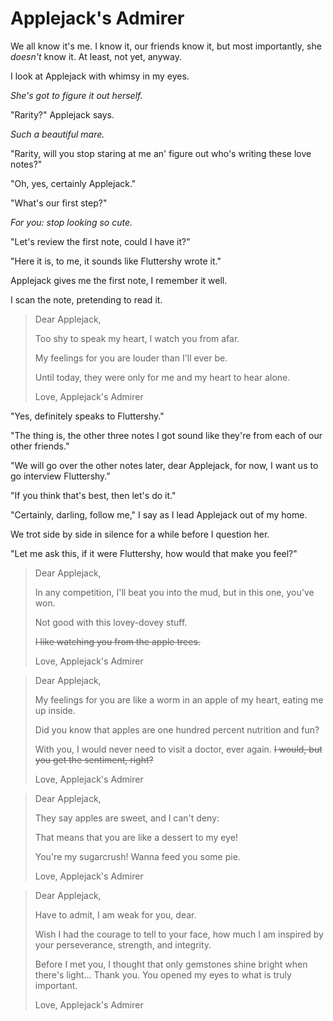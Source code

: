 # Applejack's Admirer

We all know it's me. I know it, our friends know it, but most importantly, she _doesn't_ know it. At least, not yet, anyway.

I look at Applejack with whimsy in my eyes.

*She's got to figure it out herself.*

"Rarity?" Applejack says.

*Such a beautiful mare.*

"Rarity, will you stop staring at me an' figure out who's writing these love notes?"

"Oh, yes, certainly Applejack."

"What's our first step?"

*For you: stop looking so cute.*

"Let's review the first note, could I have it?"

"Here it is, to me, it sounds like Fluttershy wrote it."

Applejack gives me the first note, I remember it well.

I scan the note, pretending to read it.

> Dear Applejack,
>
> Too shy to speak my heart, I watch you from afar.
>
> My feelings for you are louder than I'll ever be.
>
> Until today, they were only for me and my heart to hear alone.
>
> Love,
> Applejack's Admirer

"Yes, definitely speaks to Fluttershy."

"The thing is, the other three notes I got sound like they're from each of our other friends."

"We will go over the other notes later, dear Applejack, for now, I want us to go interview Fluttershy."

"If you think that's best, then let's do it."

"Certainly, darling, follow me," I say as I lead Applejack out of my home.

We trot side by side in silence for a while before I question her.

"Let me ask this, if it were Fluttershy, how would that make you feel?"




> Dear Applejack,
>
> In any competition, I'll beat you into the mud, but in this one, you've won.
>
> Not good with this lovey-dovey stuff.
>
> ~~I like watching you from the apple trees.~~
>
> Love,
> Applejack's Admirer


> Dear Applejack,
>
> My feelings for you are like a worm in an apple of my heart, eating me up inside.
>
> Did you know that apples are one hundred percent nutrition and fun?
>
> With you, I would never need to visit a doctor, ever again. ~~I would, but you get the sentiment, right?~~
>
> Love,
> Applejack's Admirer


> Dear Applejack,
>
> They say apples are sweet, and I can't deny:
>
> That means that you are like a dessert to my eye!
>
> You're my sugarcrush! Wanna feed you some pie.
>
> Love,
> Applejack's Admirer


> Dear Applejack,
>
> Have to admit, I am weak for you, dear.
>
> Wish I had the courage to tell to your face, how much I am inspired by your perseverance, strength, and integrity.
>
> Before I met you, I thought that only gemstones shine bright when there's light… Thank you. You opened my eyes to what is truly important.
>
> Love,
> Applejack's Admirer


